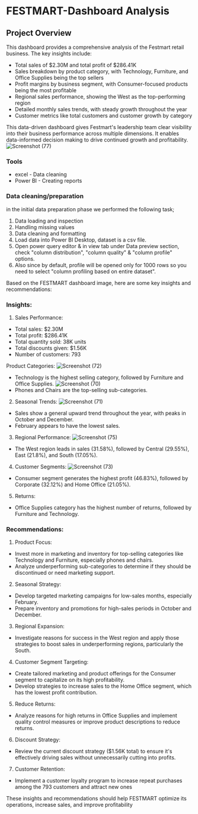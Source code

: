
# FESTMART-Dashboard Analysis



## Project Overview


This dashboard provides a comprehensive analysis of the Festmart retail business. The key insights include:


- Total sales of $2.30M and total profit of $286.41K
- Sales breakdown by product category, with Technology, Furniture, and Office Supplies being the top sellers
- Profit margins by business segment, with Consumer-focused products being the most profitable
- Regional sales performance, showing the West as the top-performing region
- Detailed monthly sales trends, with steady growth throughout the year
- Customer metrics like total customers and customer growth by category

This data-driven dashboard gives Festmart's leadership team clear visibility into their business performance across multiple dimensions. It enables data-informed decision making to drive continued growth and profitability.
![Screenshot (77)](https://github.com/user-attachments/assets/b06cdbe9-9faf-40ea-b9a5-0a42265b491e)


### Tools
- excel - Data cleaning
- Power BI - Creating reports

### Data cleaning/preparation
in the initial data preparation phase we performed the following task;
1. Data loading and inspection
2. Handling missing values
3. Data cleaning and formatting
4. Load data into Power BI Desktop, dataset is a csv file.
5. Open power query editor & in view tab under Data preview section, check "column distribution", "column quality" & "column profile" options.
6. Also since by default, profile will be opened only for 1000 rows so you need to select "column profiling based on entire dataset".



Based on the FESTMART dashboard image, here are some key insights and recommendations:

### Insights:

1. Sales Performance:
 - Total sales: $2.30M
 - Total profit: $286.41K
 - Total quantity sold: 38K units
 - Total discounts given: $1.56K
 - Number of customers: 793

        

Product Categories:
 ![Screenshot (72)](https://github.com/user-attachments/assets/3465aab0-2669-47da-86b8-c32a749005c3)
 - Technology is the highest selling category, followed by Furniture and Office Supplies.
![Screenshot (70)](https://github.com/user-attachments/assets/f3b70cfe-2ccd-4b72-97a2-1367779591f7)
 - Phones and Chairs are the top-selling sub-categories.


2. Seasonal Trends:
![Screenshot (71)](https://github.com/user-attachments/assets/a8aee4e0-5ea5-4314-9d5c-0e6f63354b50)
 - Sales show a general upward trend throughout the year, with peaks in October and December.
 - February appears to have the lowest sales.

3. Regional Performance:
![Screenshot (75)](https://github.com/user-attachments/assets/6a5db279-9a38-4c55-9998-095c441a9f07)
 - The West region leads in sales (31.58%), followed by Central (29.55%), East (21.8%), and South (17.05%).


4. Customer Segments:
![Screenshot (73)](https://github.com/user-attachments/assets/46963bf4-af2b-4836-930f-96276e66b70f)
 - Consumer segment generates the highest profit (46.83%), followed by Corporate (32.12%) and Home Office (21.05%).
 5. Returns:
 - Office Supplies category has the highest number of returns, followed by Furniture and Technology.

### Recommendations:

1. Product Focus:
 - Invest more in marketing and inventory for top-selling categories like Technology and Furniture, especially phones and chairs.
 - Analyze underperforming sub-categories to determine if they should be discontinued or need marketing support.

2. Seasonal Strategy:
 - Develop targeted marketing campaigns for low-sales months, especially February.
 - Prepare inventory and promotions for high-sales periods in October and December.

3. Regional Expansion:
 - Investigate reasons for success in the West region and apply those strategies to boost sales in underperforming regions, particularly the South.

4. Customer Segment Targeting:
 - Create tailored marketing and product offerings for the Consumer segment to capitalize on its high profitability.
 - Develop strategies to increase sales to the Home Office segment, which has the lowest profit contribution.

5. Reduce Returns:
 - Analyze reasons for high returns in Office Supplies and implement quality control measures or improve product descriptions to reduce returns.

6. Discount Strategy:
 - Review the current discount strategy ($1.56K total) to ensure it's effectively driving sales without unnecessarily cutting into profits.

7. Customer Retention:
 - Implement a customer loyalty program to increase repeat purchases among the 793 customers and attract new ones

These insights and recommendations should help FESTMART optimize its operations, increase sales, and improve profitability


